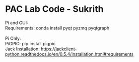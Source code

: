 # PAC Lab Code - Sukrith

Pi and GUI:\
Requirements: conda install pyqt pyzmq pyqtgraph\
\
Pi Only:\
PiGPIO: pip install pigpio\
Jack Installation: https://jackclient-python.readthedocs.io/en/0.5.4/installation.html#requirements

